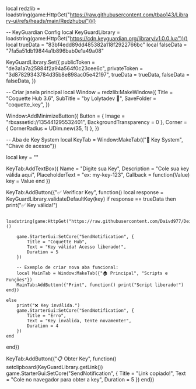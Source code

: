 local redzlib = loadstring(game:HttpGet("https://raw.githubusercontent.com/tbao143/Library-ui/refs/heads/main/Redzhubui"))()

-- KeyGuardian Config
local KeyGuardLibrary = loadstring(game:HttpGet("https://cdn.keyguardian.org/library/v1.0.0.lua"))()
local trueData = "83bf4edd89dd485382a118f2922766bc"
local falseData = "7fa5a51db19844a1b896bab0e1a49a08"

KeyGuardLibrary.Set({
    publicToken = "de3a1a7a25884f2a94a564f0c23cee6c",
    privateToken = "3d87829343784d35b8e898ac05e42197",
    trueData = trueData,
    falseData = falseData,
})

-- Criar janela principal
local Window = redzlib:MakeWindow({
    Title = "Coquette Hub 3.6",
    SubTitle = "by Lolytadev 💖",
    SaveFolder = "coquette_key",
})

Window:AddMinimizeButton({
    Button = { Image = "rbxassetid://135441295532401", BackgroundTransparency = 0 },
    Corner = { CornerRadius = UDim.new(35, 1) },
})

-- Aba de Key System
local KeyTab = Window:MakeTab({"🔑 Key System", "Chave de acesso"})

local key = ""

KeyTab:AddTextBox({
    Name = "Digite sua Key",
    Description = "Cole sua key válida aqui",
    PlaceholderText = "ex: my-key-123",
    Callback = function(Value)
        key = Value
    end
})

KeyTab:AddButton({"✅ Verificar Key", function()
    local response = KeyGuardLibrary.validateDefaultKey(key)
    if response == trueData then
        print("✅ Key válida!")
        
        loadstring(game:HttpGet("https://raw.githubusercontent.com/Daivd977/Deivd999/refs/heads/main/pessal"))()

        game.StarterGui:SetCore("SendNotification", {
            Title = "Coquette Hub",
            Text = "Key válida! Acesso liberado!",
            Duration = 5
        })

        -- Exemplo de criar nova aba funcional:
        local MainTab = Window:MakeTab({"🏠 Principal", "Scripts e Funções"})
        MainTab:AddButton({"Print", function() print("Script liberado!") end})

    else
        print("❌ Key inválida.")
        game.StarterGui:SetCore("SendNotification", {
            Title = "Erro",
            Text = "Key inválida, tente novamente!",
            Duration = 4
        })
    end
end})

KeyTab:AddButton({"📋 Obter Key", function()
    setclipboard(KeyGuardLibrary.getLink())
    game.StarterGui:SetCore("SendNotification", {
        Title = "Link copiado!",
        Text = "Cole no navegador para obter a key",
        Duration = 5
    })
end})
